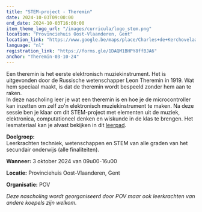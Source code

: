 ```yaml
---
title: "STEM-project - Theremin"
date: 2024-10-03T09:00:00
end_date: 2024-10-03T16:00:00
item_theme_logo_url: "/images/curricula/logo_stem.png"
location: "Provinciehuis Oost-Vlaanderen, Gent"
location_link: "https://www.google.be/maps/place/Charles+de+Kerchovelaan+189,+9000+Gent/@51.0401472,3.7204592,16z/data=!3m1!4b1!4m6!3m5!1s0x47c37159a4cf0257:0x2967432073ab8417!8m2!3d51.0401472!4d3.7230341!16s%2Fg%2F11c255v05y?hl=nl&entry=ttu"
language: "nl"
registration_link: "https://forms.gle/1DAQM1BHPY8ffBJA6"
anchor: "Theremin-03-10-24"
---
```

Een theremin is het eerste elektronisch muziekinstrument. Het is uitgevonden door de Russische wetenschapper Leon Theremin in 1919. Wat hem speciaal maakt, is dat de theremin wordt bespeeld zonder hem aan te raken.<br>
In deze nascholing leer je wat een theremin is en hoe je de microcontroller kan inzetten om zelf zo'n elektronisch muziekinstrument te maken.
Na deze sessie ben je klaar om dit STEM-project met elementen uit de muziek, elektronica, computationeel denken en wiskunde in de klas te brengen.
Het lesmateriaal kan je alvast bekijken in 
dit [leerpad](https://dwengo.org/learning-path.html?hruid=pc_theremin&language=nl&te=true&source_page=%2Fphysical_computing%2F&source_title=%20Physical%20computing#pc_theremin;nl;3).

**Doelgroep:**<br>
Leerkrachten techniek, wetenschappen en STEM van alle graden van het secundair onderwijs (alle finaliteiten). 

**Wanneer:** 3 oktober 2024 van 09u00-16u00<br>

**Locatie:** Provinciehuis Oost-Vlaanderen, Gent

**Organisatie:** POV

*Deze nascholing wordt georganiseerd door POV maar ook leerkrachten van andere koepels zijn welkom.*
